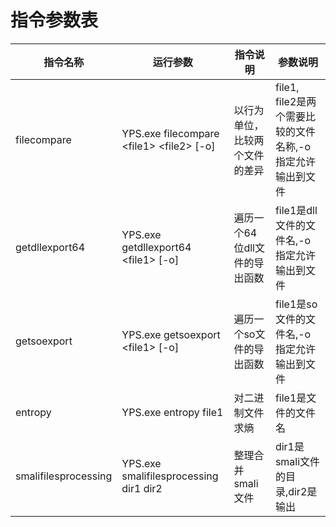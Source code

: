 ﻿# 指令参数表  
| 指令名称 | 运行参数 | 指令说明 | 参数说明 |
| --- | --- | --- | --- |
| filecompare | YPS.exe filecompare \<file1> \<file2> \[-o] | 以行为单位，比较两个文件的差异 | file1, file2是两个需要比较的文件名称,-o指定允许输出到文件 |
| getdllexport64 | YPS.exe getdllexport64 \<file1> \[-o] | 遍历一个64位dll文件的导出函数 | file1是dll文件的文件名,-o指定允许输出到文件 |
| getsoexport | YPS.exe getsoexport \<file1> \[-o] | 遍历一个so文件的导出函数 | file1是so文件的文件名,-o指定允许输出到文件 |
| entropy | YPS.exe entropy file1 | 对二进制文件求熵 | file1是文件的文件名 |
| smalifilesprocessing | YPS.exe smalifilesprocessing dir1 dir2 | 整理合并smali文件 | dir1是smali文件的目录,dir2是输出 |
